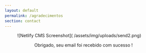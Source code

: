 ```yaml
---
layout: default
permalink: /agradecimentos
section: contact
---
```


<figure> ![Netlify CMS Screenshot]( /assets/img/uploads/send2.png) </figure>


<p align="center"> Obrigado, seu email foi recebido com sucesso ! </p>

